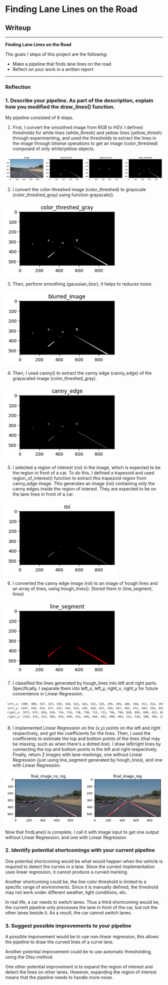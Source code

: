 # **Finding Lane Lines on the Road** 

## Writeup

---

**Finding Lane Lines on the Road**

The goals / steps of this project are the following:
* Make a pipeline that finds lane lines on the road
* Reflect on your work in a written report


[//]: # (Image References)

[img1]: ./writeup_images/1.png
[img2]: ./writeup_images/2.png
[img3]: ./writeup_images/3.png
[img4]: ./writeup_images/4.png
[img5]: ./writeup_images/5.png
[img6]: ./writeup_images/6.png
[img7]: ./writeup_images/7.png
[img8]: ./writeup_images/8.png
---

### Reflection

### 1. Describe your pipeline. As part of the description, explain how you modified the draw_lines() function.

My pipeline consisted of 8 steps. 

1. First, I convert the smoothed image from RGB to HSV. I defined thresholds for white lines (white_thresh) and yellow lines (yellow_thresh) through experimenting, and used the thresholds to extract the lines in the image through bitwise operations to get an image (color_threshed) composed of only white/yellow objects. 

![alt text][img1]

2. I convert the color-threshed image (color_threshed) to grayscale (color_threshed_gray) using function grayscale().

![alt text][img2]

3. Then, perform smoothing (gaussian_blur), it helps to reduces noise. 

![alt text][img3]

4. Then, I used canny() to extract the canny edge (canny_edge) of the grayscaled image (color_threshed_gray).

![alt text][img4]

5. I selected a region of interest (roi) in the image, which is expected to be the region in front of a car. To do this, I defined a trapezoid and used region_of_interest() function to extract this trapezoid region from canny_edge image. This generates an image (roi) containing only the canny edges inside the region of interest. They are expected to be on the lane lines in front of a car.

![alt text][img5]

6. I converted the canny edge image (roi) to an image of hough lines and an array of lines, using hough_lines(). Stored them in (line_segment, lines)

![alt text][img6]

7. I classified the lines generated by hough_lines into left and right parts. Specifically, I separate them into left_x, left_y, right_x, right_y for future convenience in Linear Regression.

![alt text][img7]

8. I implemented Linear Regression on the (x,y) points on the left and right respectively, and got the coefficients for the lines. Then, I used the coefficients to estimate the top and bottom points of the lines (that may be missing, such as when there's a dotted line). I draw left/right lines by connecting the top and bottom points in the left and right respectively. Finally, return 2 images with lane-markings, one without Linear Regression (just using line_segment generated by hough_lines), and one with Linear Regression.

![alt text][img8]

Now that findLane() is complete, I call it with image input to get one output without Linear Regression, and one with Linear Regression


### 2. Identify potential shortcomings with your current pipeline

One potential shortcoming would be what would happen when the vehicle is required to detect the curves in a lane. Since the current implementation uses linear regression, it cannot produce a curved marking.

Another shortcoming could be, the line color threshold is limited to a specific range of environments. Since it is manually defined, the threshold may not work under different weather, light conditions, etc.

In real life, a car needs to switch lanes. Thus a third shortcoming would be, the current pipeline only processes the lane in front of the car, but not the other lanes beside it. As a result, the car cannot switch lanes.


### 3. Suggest possible improvements to your pipeline

A possible improvement would be to use non-linear regression, this allows the pipeline to draw the curved lines of a curve lane.

Another potential improvement could be to use automatic thresholding, using the Otsu method.

One other potential improvement is to expand the region of interest and detect the lines on other lanes. However, expanding the region of interest means that the pipeline needs to handle more noise.

